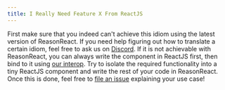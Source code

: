 ```yaml
---
title: I Really Need Feature X From ReactJS
---
```


First make sure that you indeed can't achieve this idiom using the latest version of ReasonReact. If you need help figuring out how to translate a certain idiom, feel free to ask us on [Discord](https://discord.gg/reasonml). If it is not achievable with ReasonReact, you can always write the component in ReactJS first, then bind to it using [our interop](interop.md). Try to isolate the required functionality into a tiny ReactJS component and write the rest of your code in ReasonReact. Once this is done, feel free to [file an issue](https://github.com/reasonml/reason-react/issues) explaining your use case!
